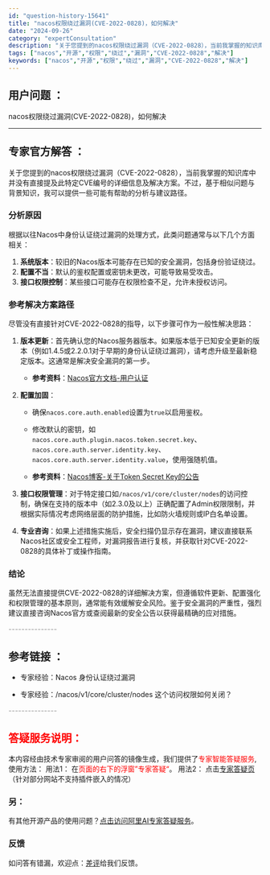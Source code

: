 ```yaml
---
id: "question-history-15641"
title: "nacos权限绕过漏洞(CVE-2022-0828)，如何解决"
date: "2024-09-26"
category: "expertConsultation"
description: "关于您提到的nacos权限绕过漏洞（CVE-2022-0828），当前我掌握的知识库中并没有直接提及此特定CVE编号的详细信息及解决方案。不过，基于相似问题与背景知识，我可以提供一些可能有帮助的分析与建议路径。### 分析原因根据以往Nacos中身份认证绕过漏洞的处理方式，此类问题通常与以下几个方面"
tags: ["nacos","开源","权限","绕过","漏洞","CVE-2022-0828","解决"]
keywords: ["nacos","开源","权限","绕过","漏洞","CVE-2022-0828","解决"]
---
```


## 用户问题 ： 
 nacos权限绕过漏洞(CVE-2022-0828)，如何解决  

---------------
## 专家官方解答 ：

关于您提到的nacos权限绕过漏洞（CVE-2022-0828），当前我掌握的知识库中并没有直接提及此特定CVE编号的详细信息及解决方案。不过，基于相似问题与背景知识，我可以提供一些可能有帮助的分析与建议路径。

### 分析原因
根据以往Nacos中身份认证绕过漏洞的处理方式，此类问题通常与以下几个方面相关：
1. **系统版本**：较旧的Nacos版本可能存在已知的安全漏洞，包括身份验证绕过。
2. **配置不当**：默认的鉴权配置或密钥未更改，可能导致易受攻击。
3. **接口权限控制**：某些接口可能存在权限检查不足，允许未授权访问。

### 参考解决方案路径
尽管没有直接针对CVE-2022-0828的指导，以下步骤可作为一般性解决思路：

1. **版本更新**：首先确认您的Nacos服务器版本。如果版本低于已知安全更新的版本（例如1.4.5或2.2.0.1对于早期的身份认证绕过漏洞），请考虑升级至最新稳定版本。这通常是解决安全漏洞的第一步。
   
   - **参考资料**：[Nacos官方文档-用户认证](https://nacos.io/docs/latest/guide/user/auth/)

2. **配置加固**：
   - 确保`nacos.core.auth.enabled`设置为`true`以启用鉴权。
   - 修改默认的密钥，如`nacos.core.auth.plugin.nacos.token.secret.key`、`nacos.core.auth.server.identity.key`、`nacos.core.auth.server.identity.value`，使用强随机值。
   
   - **参考资料**：[Nacos博客-关于Token Secret Key的公告](https://nacos.io/blog/announcement-token-secret-key/?source=activity)

3. **接口权限管理**：对于特定接口如`/nacos/v1/core/cluster/nodes`的访问控制，确保在支持的版本中（如2.3.0及以上）正确配置了Admin权限限制，并根据实际情况考虑网络层面的防护措施，比如防火墙规则或IP白名单设置。

4. **专业咨询**：如果上述措施实施后，安全扫描仍显示存在漏洞，建议直接联系Nacos社区或安全工程师，对漏洞报告进行复核，并获取针对CVE-2022-0828的具体补丁或操作指南。

### 结论
虽然无法直接提供CVE-2022-0828的详细解决方案，但遵循软件更新、配置强化和权限管理的基本原则，通常能有效缓解安全风险。鉴于安全漏洞的严重性，强烈建议直接咨询Nacos官方或查阅最新的安全公告以获得最精确的应对措施。


<font color="#949494">---------------</font> 


## 参考链接 ：

* 专家经验：Nacos 身份认证绕过漏洞 
 
 * 专家经验：/nacos/v1/core/cluster/nodes 这个访问权限如何关闭？ 


 <font color="#949494">---------------</font> 
 


## <font color="#FF0000">答疑服务说明：</font> 

本内容经由技术专家审阅的用户问答的镜像生成，我们提供了<font color="#FF0000">专家智能答疑服务</font>,使用方法：
用法1： 在<font color="#FF0000">页面的右下的浮窗”专家答疑“</font>。
用法2： 点击[专家答疑页](https://answer.opensource.alibaba.com/docs/intro)（针对部分网站不支持插件嵌入的情况）
### 另：


有其他开源产品的使用问题？[点击访问阿里AI专家答疑服务](https://answer.opensource.alibaba.com/docs/intro)。
### 反馈
如问答有错漏，欢迎点：[差评](https://ai.nacos.io/user/feedbackByEnhancerGradePOJOID?enhancerGradePOJOId=15693)给我们反馈。
